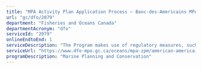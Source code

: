 ```yaml
---
title: "MPA Activity Plan Application Process – Banc-des-Americains MPA"
url: "gc/dfo/2079"
department: "Fisheries and Oceans Canada"
departmentAcronym: "dfo"
serviceId: "2079"
onlineEndtoEnd: 1
serviceDescription: "The Program makes use of regulatory measures, such as Marine Protected Areas (MPAs) Regulations in which  prohibitions and allowed activities are detailed, to conserve and sustainably manage marine ecosystems. Activity plans must be submitted to the relevant DFO Regional authority for specific activities, to ensure human activities within the MPA are compliant and consistent with the regulation and objectives of the MPA."
serviceUrl: "https://www.dfo-mpo.gc.ca/oceans/mpa-zpm/american-americains/page01-eng.html"
programDescription: "Marine Planning and Conservation"
---
```

